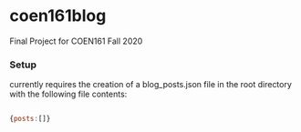 # coen161blog
Final Project for COEN161 Fall 2020

### Setup
currently requires the creation of a blog_posts.json file in the root directory with the following file contents:

```javascript

{posts:[]}
```
